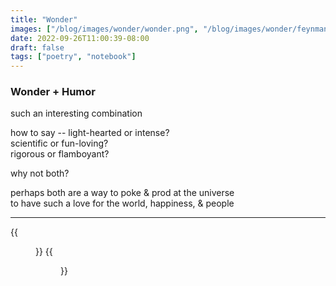 ```yaml
---
title: "Wonder"
images: ["/blog/images/wonder/wonder.png", "/blog/images/wonder/feynman.png"]
date: 2022-09-26T11:00:39-08:00
draft: false 
tags: ["poetry", "notebook"]
---
```

### Wonder + Humor

such an interesting combination

how to say -- light-hearted or intense?\
scientific or fun-loving?\
rigorous or flamboyant?

why not both?

perhaps both are a way to poke & prod at the universe\
to have such a love for the world, happiness, & people

---

{{<figure src="/blog/images/wonder/wonder.png" title="Wonder + Humor">}}
{{<figure src="/blog/images/wonder/feynman.png" title="Inspired by Feynman">}}